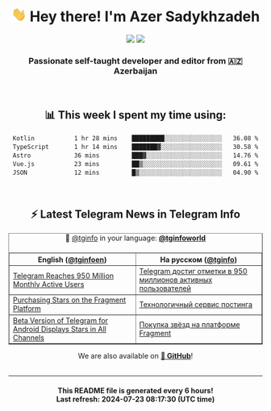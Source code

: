 <div align="center">
	<div>
		<h1>
      <img src="./assets/hi.gif" width="30px"> Hey there! I'm Azer Sadykhzadeh
    </h1>
    <img height="18" src="https://komarev.com/ghpvc/?username=sadykhzadeh&label=Views&color=2081c1&style=flat-square" />
		<a href="https://wakatime.com/Azer"> <img height="18" src="https://wakatime.com/badge/user/f80ae27a-c328-426f-a381-bc84136e2dd6.svg" /> </a>
    <h3>
      Passionate self-taught developer and editor from 🇦🇿 Azerbaijan
    </h3>
  </div>
  <br>

<h2>📊 This week I spent my time using:</h2>

<!--START_SECTION:waka-->

```txt
Kotlin           1 hr 28 mins    █████████░░░░░░░░░░░░░░░░   36.08 %
TypeScript       1 hr 14 mins    ███████▓░░░░░░░░░░░░░░░░░   30.58 %
Astro            36 mins         ███▓░░░░░░░░░░░░░░░░░░░░░   14.76 %
Vue.js           23 mins         ██▒░░░░░░░░░░░░░░░░░░░░░░   09.61 %
JSON             12 mins         █▒░░░░░░░░░░░░░░░░░░░░░░░   04.90 %
```

<!--END_SECTION:waka-->

<br>

<h2>⚡️ Latest Telegram News in Telegram Info</h2>
  <table border>
		<tr>
			<th width="50%">English (<a href="https://t.me/tginfoen">@tginfoen</a>)</th>
			<th>На русском (<a href="https://t.me/tginfo">@tginfo</a>)</th>
		</tr>
		<caption>🚩 <a href="https://t.me/tginfo">@tginfo</a> in your language: <a href="https://t.me/tginfoworld"><b>@tginfoworld</b></a><caption/>
  <tr><td><a href="https://t.me/tginfoen/1944">Telegram Reaches 950 Million Monthly Active Users</a></td>
    <td><a href="https://t.me/tginfo/4062">Telegram достиг отметки в 950 миллионов активных пользователей</a></td></tr><tr><td><a href="https://t.me/tginfoen/1943">Purchasing Stars on the Fragment Platform</a></td>
    <td><a href="https://t.me/tginfo/4061">Технологичный сервис постинга</a></td></tr><tr><td><a href="https://t.me/tginfoen/1942">Beta Version of Telegram for Android Displays Stars in All Channels</a></td>
    <td><a href="https://t.me/tginfo/4060">Покупка звёзд на платформе Fragment</a></td></tr>
</table>
We are also available on <a href="https://github.com/tginfo"><b>🐙 GitHub</b></a>!
</div>

<br>
<hr>
<h4 align="center">This README file is generated <b>every 6 hours</b>!</br>Last refresh: <b>2024-07-23 08:17:30 (UTC time)</b></h4>
